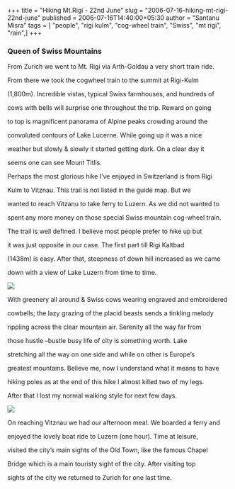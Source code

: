 +++
title = "Hiking Mt.Rigi - 22nd June"
slug = "2006-07-16-hiking-mt-rigi-22nd-june"
published = 2006-07-16T14:40:00+05:30
author = "Santanu Misra"
tags = [ "people", "rigi kulm", "cog-wheel train", "Swiss", "mt rigi", "rain",]
+++
### Queen of Swiss Mountains

From Zurich we went to Mt. Rigi via Arth-Goldau a very short train ride.
From there we took the cogwheel train to the summit at Rigi-Kulm
(1,800m). Incredible vistas, typical Swiss farmhouses, and hundreds of
cows with bells will surprise one throughout the trip. Reward on going
to top is magnificent panorama of Alpine peaks crowding around the
convoluted contours of Lake Lucerne. While going up it was a nice
weather but slowly & slowly it started getting dark. On a clear day it
seems one can see Mount Titlis.  
  

Perhaps the most glorious hike I’ve enjoyed in Switzerland is from Rigi
Kulm to Vitznau. This trail is not listed in the guide map. But we
wanted to reach Vitzanu to take ferry to Luzern. As we did not wanted to
spent any more money on those special Swiss mountain cog-wheel train.
The trail is well defined. I believe most people prefer to hike up but
it was just opposite in our case. The first part till Rigi Kaltbad
(1438m) is easy. After that, steepness of down hill increased as we came
down with a view of Lake Luzern from time to time.  
  

  

[![](../images/thumbnails/2006-07-16-hiking-mt-rigi-22nd-june-rigi.jpg)](../images/2006-07-16-hiking-mt-rigi-22nd-june-rigi.jpg)

With greenery all around & Swiss cows wearing engraved and embroidered
cowbells; the lazy grazing of the placid beasts sends a tinkling melody
rippling across the clear mountain air. Serenity all the way far from
those hustle –bustle busy life of city is something worth. Lake
stretching all the way on one side and while on other is Europe’s
greatest mountains. Believe me, now I understand what it means to have
hiking poles as at the end of this hike I almost killed two of my legs.
After that I lost my normal walking style for next few days.  
  

  

[![](../images/thumbnails/2006-07-16-hiking-mt-rigi-22nd-june-rigi-1.jpg)](../images/2006-07-16-hiking-mt-rigi-22nd-june-rigi-1.jpg)

On reaching Vitznau we had our afternoon meal. We boarded a ferry and
enjoyed the lovely boat ride to Luzern (one hour). Time at leisure,
visited the city’s main sights of the Old Town, like the famous Chapel
Bridge which is a main touristy sight of the city. After visiting top
sights of the city we returned to Zurich for one last time.
